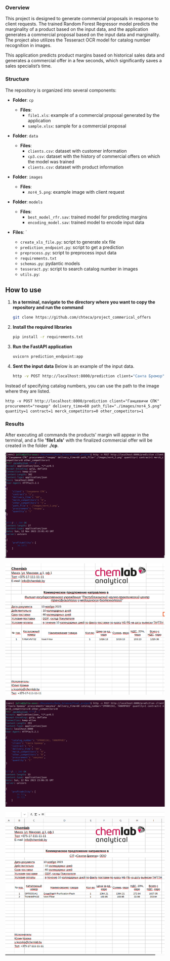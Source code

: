 ### Overview

This project is designed to generate commercial proposals in response to client requests. The trained Random Forest Regressor model predicts the marginality of a product based on the input data, and the application generates a commercial proposal based on the input data and marginality. The project also utilizes the Tesseract OCR model for catalog number recognition in images.

This application predicts product margins based on historical sales data and generates a commercial offer in a few seconds, which significantly saves a sales specialist’s time.

### Structure
The repository is organized into several components:

- **Folder**: `cp`
  - **Files**:
    - `file1.xls`: example of a commercial proposal generated by the application
    - `sample.xlsx`: sample for a commercial proposal

- **Folder**: `data`
  - **Files**:
    - `clients.csv`: dataset with customer information
	- `cp3.csv`: dataset with the history of commercial offers on which the model was trained
	- `clients.csv`: dataset with product information
	
- **Folder**: `images`
  - **Files**:
    - `лот4_5.png`: example image with client request
	
- **Folder**: `models`
  - **Files**:
    - `best_model_rfr.sav`: trained model for predicting margins
	- `encoding_model.sav`: trained model to encode input data

- **Files**: `
	- `create_xls_file.py`: script to generate xlx file
	- `prediction_endpoint.py`: script to get a prediction
	- `preprocess.py`: script to preprocess input data
	- `requirements.txt`
	- `schemas.py`: pydantic models
	- `tesseract.py`: script to search catalog number in images
	- `utils.py`: 
	
## How to use
1. **In a terminal, navigate to the directory where you want to copy the repository and run the command**

    ```bash
    git clone https://github.com/chteca/project_commerical_offers
    ```

2. **Install the required libraries**

    ```bash
    pip install -r requirements.txt
    ```

3. **Run the FastAPI application**

    ```bash
   uvicorn prediction_endpoint:app 
    ```

4. **Sent the input data**
Below is an example of the input data.

    ```bash
   http -v POST http://localhost:8000/prediction client="Санта Бремор" procurement="закупка" delivery_time=60 catalog_number="SPR00SIA1, TANKMPK03" quantity=1 contract=1 merck_competitors=0 other_competitors=0 
    ```
  Instead of specifying catalog numbers, you can use the path to the image where they are listed.

  ```shell
  http -v POST http://localhost:8000/prediction client="Ганцевичи СПК" procurement="тендер" delivery_time=60 path_file="./images/лот4_5.png" quantity=1 contract=1 merck_competitors=0 other_competitors=1
  ```








### Results
After executing all commands the products' margin will appear in the terminal, and a file **'file1.xls'** with the finalized commercial offer will be created in the folder **./cp**.

![Image alt](https://github.com/chteca/project_commerical_offers/raw/master/images/request_example1.png)

![Image alt](https://github.com/chteca/project_commerical_offers/raw/master/images/cp_example1.png)

![Image alt](https://github.com/chteca/project_commerical_offers/raw/master/images/request_example2.png)

![Image alt](https://github.com/chteca/project_commerical_offers/raw/master/images/cp_example2.png)
